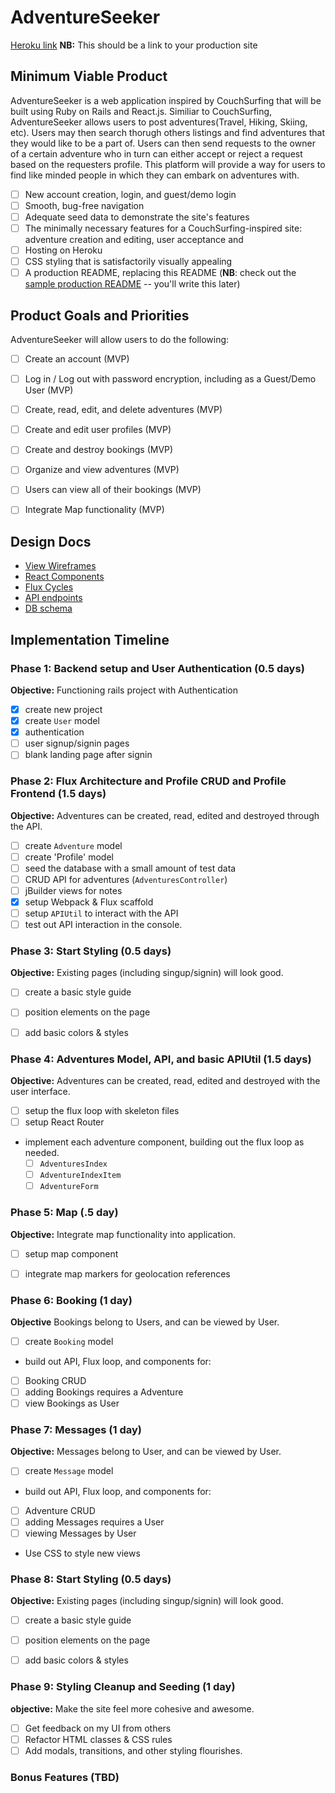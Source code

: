 # AdventureSeeker

[Heroku link][heroku] **NB:** This should be a link to your production site

[heroku]: http://www.herokuapp.com

## Minimum Viable Product

AdventureSeeker is a web application inspired by CouchSurfing that will be built using Ruby on Rails and React.js. Similiar to CouchSurfing, AdventureSeeker allows users to post adventures(Travel, Hiking, Skiing, etc). Users may then search thorugh others listings and find adventures that they would like to be a part of. Users can then send requests to the owner of a certain adventure who in turn can either accept or reject a request based on the requesters profile. This platform will provide a way for users to find like minded people in which they can embark on adventures with.

- [ ] New account creation, login, and guest/demo login
- [ ] Smooth, bug-free navigation
- [ ] Adequate seed data to demonstrate the site's features
- [ ] The minimally necessary features for a CouchSurfing-inspired site: adventure creation and editing, user acceptance and
- [ ] Hosting on Heroku
- [ ] CSS styling that is satisfactorily visually appealing
- [ ] A production README, replacing this README (**NB**: check out the [sample production README](https://github.com/appacademy/sample-project-proposal/blob/master/docs/production_readme.md) -- you'll write this later)

## Product Goals and Priorities

AdventureSeeker will allow users to do the following:

<!-- This is a Markdown checklist. Use it to keep track of your
progress. Put an x between the brackets for a checkmark: [x] -->

- [ ] Create an account (MVP)
- [ ] Log in / Log out with password encryption, including as a Guest/Demo User (MVP)
- [ ] Create, read, edit, and delete adventures (MVP)
- [ ] Create and edit user profiles (MVP)
- [ ] Create and destroy bookings (MVP)
- [ ] Organize and view adventures (MVP)
- [ ] Users can view all of their bookings (MVP)
- [ ] Integrate Map functionality (MVP)



## Design Docs
* [View Wireframes][views]
* [React Components][components]
* [Flux Cycles][flux-cycles]
* [API endpoints][api-endpoints]
* [DB schema][schema]

[views]: ./docs/views.md
[components]: ./docs/components.md
[flux-cycles]: ./docs/flux-cycles.md
[api-endpoints]: ./docs/api-endpoints.md
[schema]: ./docs/schema.md

## Implementation Timeline

### Phase 1: Backend setup and User Authentication (0.5 days)

**Objective:** Functioning rails project with Authentication

- [X] create new project
- [X] create `User` model
- [X] authentication
- [ ] user signup/signin pages
- [ ] blank landing page after signin

### Phase 2: Flux Architecture and Profile CRUD and Profile Frontend (1.5 days)
**Objective:** Adventures can be created, read, edited and destroyed through
the API.

- [ ] create `Adventure` model
- [ ] create 'Profile' model
- [ ] seed the database with a small amount of test data
- [ ] CRUD API for adventures (`AdventuresController`)
- [ ] jBuilder views for notes
- [X] setup Webpack & Flux scaffold
- [ ] setup `APIUtil` to interact with the API
- [ ] test out API interaction in the console.

### Phase 3: Start Styling (0.5 days)

**Objective:** Existing pages (including singup/signin) will look good.

- [ ] create a basic style guide
- [ ] position elements on the page
- [ ] add basic colors & styles


### Phase 4: Adventures Model, API, and basic APIUtil (1.5 days)

**Objective:** Adventures can be created, read, edited and destroyed with the
user interface.

- [ ] setup the flux loop with skeleton files
- [ ] setup React Router
- implement each adventure component, building out the flux loop as needed.
  - [ ] `AdventuresIndex`
  - [ ] `AdventureIndexItem`
  - [ ] `AdventureForm`

### Phase 5: Map (.5 day)

**Objective:** Integrate map functionality into application.
- [ ] setup map component
- [ ] integrate map markers for geolocation references



### Phase 6: Booking (1 day)
  **Objective** Bookings belong to Users, and can be viewed by User.
- [ ] create `Booking` model
- build out API, Flux loop, and components for:
- [ ] Booking CRUD
- [ ] adding Bookings requires a Adventure
- [ ] view Bookings as User

### Phase 7: Messages (1 day)

**Objective:** Messages belong to User, and can be viewed by User.

- [ ] create `Message` model
- build out API, Flux loop, and components for:
- [ ] Adventure CRUD
- [ ] adding Messages requires a User
- [ ] viewing Messages by User
- Use CSS to style new views


### Phase 8: Start Styling (0.5 days)

**Objective:** Existing pages (including singup/signin) will look good.

- [ ] create a basic style guide
- [ ] position elements on the page
- [ ] add basic colors & styles


### Phase 9: Styling Cleanup and Seeding (1 day)

**objective:** Make the site feel more cohesive and awesome.

- [ ] Get feedback on my UI from others
- [ ] Refactor HTML classes & CSS rules
- [ ] Add modals, transitions, and other styling flourishes.

### Bonus Features (TBD)




[phase-one]: ./docs/phases/phase1.md
[phase-two]: ./docs/phases/phase2.md
[phase-three]: ./docs/phases/phase3.md
[phase-four]: ./docs/phases/phase4.md
[phase-five]: ./docs/phases/phase5.md
